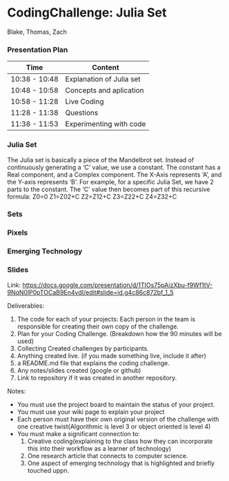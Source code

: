# CodingChallenge: Julia Set
Blake, Thomas, Zach

### Presentation Plan
| Time          | Content       |
| ------------- | ------------- |
| 10:38 - 10:48  | Explanation of Julia set|
| 10:48 - 10:58  | Concepts and aplication
| 10:58 - 11:28  | Live Coding  |
| 11:28 - 11:38  | Questions  |
| 11:38 - 11:53  | Experimenting with code  |

### Julia Set
The Julia set is basically a piece of the Mandelbrot set. Instead of continuously generating a ‘C’ value, we use a constant. The constant has a Real component, and a Complex component. The X-Axis represents ‘A’, and the Y-axis represents ‘B’. For example, for a specific Julia Set, we have 2 parts to the constant. The ‘C’ value then becomes part of this recursive formula: 
Z0=0
Z1=Z02+C
Z2=Z12+C
Z3=Z22+C
Z4=Z32+C

### Sets

### Pixels

### Emerging Technology

### Slides
Link: https://docs.google.com/presentation/d/1TIOs75pAizXbu-f9Wf1tV-9NqN0lP0pTOCaB9En4vdI/edit#slide=id.g4c86c872bf_1_5

Deliverables:

1. The code for each of your projects: Each person in the team is responsible for creating their own copy of the challenge.
2. Plan for your Coding Challenge. (Breakdown how the 90 minutes will be used)
3. Collecting Created challenges by participants.
4. Anything created live. (if you made something live, include it after)
5. a README.md file that explains the coding challenge.
6. Any notes/slides created (google or github)
7. Link to repository if it was created in another repository.

Notes:
* You must use the project board to maintain the status of your project.
* You must use your wiki page to explain your project
* Each person must have their own original version of the challenge with one creative twist(Algorithmic is level 3 or object oriented is level 4)
* You must make a significant connection to:
    1. Creative coding(explaining to the class how they can incorporate this into their workflow as a learner of technology)
    2. One research article that connects to computer science.
    3. One aspect of emerging technology that is highlighted and briefly touched uppn.
